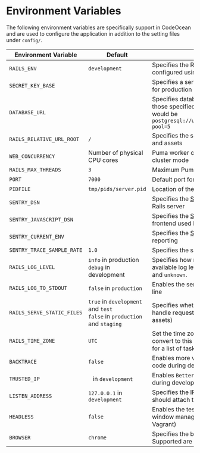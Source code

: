 # Environment Variables

The following environment variables are specifically support in CodeOcean and are used to configure the application in addition to the setting files under `config/`.

| Environment Variable | Default | Description |  
|- |- |- |
| `RAILS_ENV` | `development` | Specifies the Rails environment which can be configured using the files in `config/environments` |  
| `SECRET_KEY_BASE` | ` ` | Specifies a server-side secret for Rails, must be set for production |
| `DATABASE_URL` | ` ` | Specifies database parameters to use, rather than those specified in `config/database.yml`. A valid URL would be `postgresql://username:password@host:5432/database?pool=5` |  
| `RAILS_RELATIVE_URL_ROOT` | `/` | Specifies the subpath of the application, used for links and assets |  
| `WEB_CONCURRENCY` | Number of physical CPU cores | Puma worker count in production or staging for cluster mode |
| `RAILS_MAX_THREADS` | `3` | Maximum Puma thread count per worker |
| `PORT` | `7000` | Default port for the web server |
| `PIDFILE` | `tmp/pids/server.pid` | Location of the file to store the Puma process ID |
| `SENTRY_DSN` | ` ` | Specifies the [Sentry error reporting](https://sentry.io) endpoint for the Rails server |  
| `SENTRY_JAVASCRIPT_DSN` | ` `    | Specifies the [Sentry error reporting](https://sentry.io) endpoint for the frontend used by browsers |  
| `SENTRY_CURRENT_ENV` | ` ` | Specifies the [Sentry](https://sentry.io) environment used for error reporting |  
| `SENTRY_TRACE_SAMPLE_RATE` | `1.0` | Specifies the sampling rate for traces in [Sentry](https://sentry.io) |  
| `RAILS_LOG_LEVEL` | `info` in production<br>`debug` in development | Specifies how many log messages to print. The available log levels are: `debug`, `info`, `warn`, `error`, `fatal`, and `unknown`. |
| `RAILS_LOG_TO_STDOUT` | `false` in `production` | Enables the server to print log output to the command line |  
| `RAILS_SERVE_STATIC_FILES` | `true` in `development` and `test`<br>`false` in `production` and `staging` | Specifies whether the Rails server should be able to handle requests for non-dynamic resources (e.g., assets) |  
| `RAILS_TIME_ZONE` | `UTC` | Set the time zone and make Active Record auto-convert to this zone for renderings. Run `rake -D time` for a list of tasks for finding time zone names. |
| `BACKTRACE` | `false` | Enables more verbose log output from framework code during debugging |  
| `TRUSTED_IP` | ` ` in `development`    | Enables `BetterErrors` for the given IP addresses during development |  
| `LISTEN_ADDRESS` | `127.0.0.1` in `development` | Specifies the IP address the Vagrant VM server should attach to during development |  
| `HEADLESS` | `false` | Enables the test environment to work without a window manager for feature tests (e.g., using Vagrant) |  
| `BROWSER` | `chrome` | Specifies the browser to be used for system tests. Supported are `chrome` or `firefox` |  
